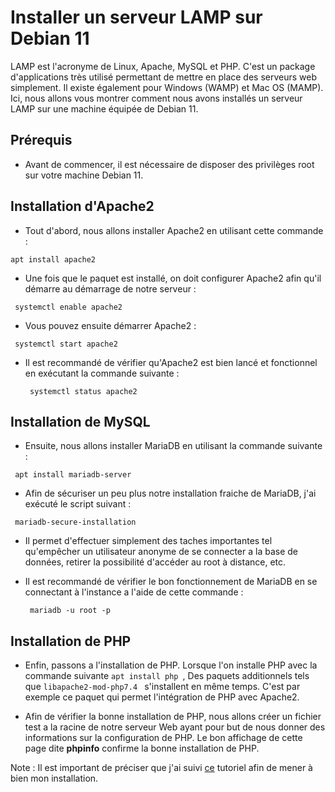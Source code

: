 # Installer un serveur LAMP sur Debian 11  

LAMP est l'acronyme de Linux, Apache, MySQL et PHP. C'est un package d'applications très utilisé permettant de mettre en place des serveurs web simplement. Il existe également pour Windows (WAMP) et Mac OS (MAMP). Ici, nous allons vous montrer comment nous avons installés un serveur LAMP sur une machine équipée de Debian 11.  

## Prérequis  
- Avant de commencer, il est nécessaire de disposer des privilèges root sur votre machine Debian 11.  

## Installation d'Apache2 
- Tout d'abord, nous allons installer Apache2 en utilisant cette commande :   

``` apt install apache2  ```  

- Une fois que le paquet est installé, on doit configurer Apache2 afin qu'il démarre au démarrage de notre serveur : 

 ```  systemctl enable apache2  ```  

- Vous pouvez ensuite démarrer Apache2 :

 ```  systemctl start apache2  ```  

- Il est recommandé de vérifier qu'Apache2 est bien lancé et fonctionnel en exécutant la commande suivante :

  ```  systemctl status apache2  ```  

## Installation de MySQL  

- Ensuite, nous allons installer MariaDB en utilisant la commande suivante :  

```  apt install mariadb-server  ```  

- Afin de sécuriser un peu plus notre installation fraiche de MariaDB, j'ai exécuté le script suivant :

``` mariadb-secure-installation```

- Il permet d'effectuer simplement des taches importantes tel qu'empêcher un utilisateur anonyme de se connecter a la base de données, retirer la possibilité d'accéder au root à distance, etc.

- Il est recommandé de vérifier le bon fonctionnement de MariaDB en se connectant à l'instance a l'aide de cette commande :

  ```  mariadb -u root -p  ```  

## Installation de PHP

- Enfin, passons a l'installation de PHP. Lorsque l'on installe PHP avec la commande suivante  ``` apt install php  ```, Des paquets additionnels tels que ``` libapache2-mod-php7.4  ``` s'installent en même temps. C'est par exemple ce paquet qui permet l'intégration de PHP avec Apache2.

- Afin de vérifier la bonne installation de PHP, nous allons créer un fichier test a la racine de notre serveur Web ayant pour but de nous donner des informations sur la configuration de PHP. Le bon affichage de cette page dite **phpinfo** confirme la bonne installation de PHP.

Note : Il est important de préciser que j'ai suivi [ce](https://www.it-connect.fr/installer-un-serveur-lamp-linux-apache-mariadb-php-sous-debian-11/) tutoriel afin de mener à bien mon installation.
